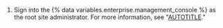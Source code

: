 1. Sign into the {% data variables.enterprise.management_console %} as the root site administrator. For more information, see "[AUTOTITLE](/admin/configuration/administering-your-instance-from-the-management-console/accessing-the-management-console)."
